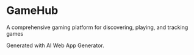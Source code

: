 # GameHub

A comprehensive gaming platform for discovering, playing, and tracking games

Generated with AI Web App Generator.